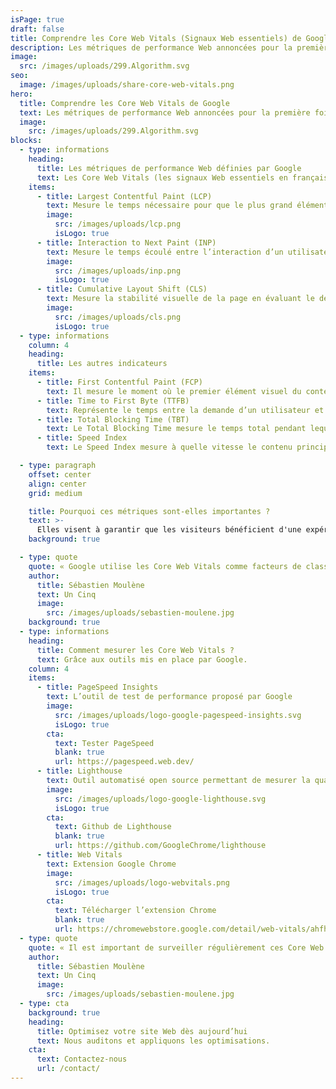```yaml
---
isPage: true
draft: false
title: Comprendre les Core Web Vitals (Signaux Web essentiels) de Google
description: Les métriques de performance Web annoncées pour la première fois en mai 2020.
image:
  src: /images/uploads/299.Algorithm.svg
seo:
  image: /images/uploads/share-core-web-vitals.png
hero:
  title: Comprendre les Core Web Vitals de Google
  text: Les métriques de performance Web annoncées pour la première fois en mai 2020.
  image:
    src: /images/uploads/299.Algorithm.svg
blocks:
  - type: informations
    heading:
      title: Les métriques de performance Web définies par Google
      text: Les Core Web Vitals (les signaux Web essentiels en français) sont un ensemble de métriques de performance Web essentielles définies par Google pour évaluer l’expérience utilisateur sur un site Web. Ces métriques se concentrent sur la vitesse de chargement, l’interactivité et la stabilité visuelle d’une page web.
    items:
      - title: Largest Contentful Paint (LCP)
        text: Mesure le temps nécessaire pour que le plus grand élément visible de la page (généralement une image ou un bloc de texte) soit complètement chargé. Google recommande que LCP se produise en moins de 2.
        image:
          src: /images/uploads/lcp.png
          isLogo: true
      - title: Interaction to Next Paint (INP)
        text: Mesure le temps écoulé entre l’interaction d’un utilisateur sur un site web (comme un clic sur un bouton) et le moment où la page affiche la prochaine mise à jour significative à l’écran. Un INP rapide garantit une interactivité réactive et une expérience utilisateur fluide. Il remplace en 2024 le FID (First Input Delay).
        image:
          src: /images/uploads/inp.png
          isLogo: true
      - title: Cumulative Layout Shift (CLS)
        text: Mesure la stabilité visuelle de la page en évaluant le décalage inattendu du contenu lorsque la page se charge. Une CLS inférieure à 0,1 est considérée comme satisfaisante.
        image:
          src: /images/uploads/cls.png
          isLogo: true
  - type: informations
    column: 4
    heading:
      title: Les autres indicateurs
    items:
      - title: First Contentful Paint (FCP)
        text: Il mesure le moment où le premier élément visuel du contenu (comme du texte ou une image) apparaît à l’écran lors du chargement d’une page web. Il indique à l’utilisateur que la page se charge et devient visible. Un FCP rapide améliore l’impression de rapidité et d’interactivité du site. Google recommande un FCP de moins de 1,2 seconde pour une expérience utilisateur optimale.
      - title: Time to First Byte (TTFB)
        text: Représente le temps entre la demande d’un utilisateur et la première réponse du serveur. Un TTFB rapide est essentiel pour des chargements de page rapides et une meilleure expérience utilisateur. C’est un indicateur clé de la performance web.
      - title: Total Blocking Time (TBT)
        text: Le Total Blocking Time mesure le temps total pendant lequel la page est bloquée, c’est-à-dire le temps pendant lequel l’utilisateur ne peut pas interagir. Le TBT est essentiel pour évaluer l’interactivité de la page. Un TBT inférieur à 300 millisecondes est considéré comme bon.
      - title: Speed Index
        text: Le Speed Index mesure à quelle vitesse le contenu principal d'une page devient visible. Il prend en compte la progression de l’affichage au fil du temps et évalue la rapidité avec laquelle l’utilisateur peut voir et interagir avec le contenu. Un Speed Index bas signifie que le contenu se charge rapidement, ce qui améliore l’expérience utilisateur.

  - type: paragraph
    offset: center
    align: center
    grid: medium

    title: Pourquoi ces métriques sont-elles importantes ?
    text: >-
      Elles visent à garantir que les visiteurs bénéficient d'une expérience fluide, rapide et prévisible lors de la navigation sur un site. Google utilise ces métriques pour classer les pages dans ses résultats de recherche, donnant la priorité aux pages offrant une meilleure expérience utilisateur en termes de performance.
    background: true

  - type: quote
    quote: « Google utilise les Core Web Vitals comme facteurs de classement dans son algorithme de recherche. »
    author:
      title: Sébastien Moulène
      text: Un Cinq
      image:
        src: /images/uploads/sebastien-moulene.jpg
    background: true
  - type: informations
    heading:
      title: Comment mesurer les Core Web Vitals ?
      text: Grâce aux outils mis en place par Google.
    column: 4
    items:
      - title: PageSpeed Insights
        text: L’outil de test de performance proposé par Google
        image:
          src: /images/uploads/logo-google-pagespeed-insights.svg
          isLogo: true
        cta:
          text: Tester PageSpeed
          blank: true
          url: https://pagespeed.web.dev/
      - title: Lighthouse
        text: Outil automatisé open source permettant de mesurer la qualité des pages Web
        image:
          src: /images/uploads/logo-google-lighthouse.svg
          isLogo: true
        cta:
          text: Github de Lighthouse
          blank: true
          url: https://github.com/GoogleChrome/lighthouse
      - title: Web Vitals
        text: Extension Google Chrome
        image:
          src: /images/uploads/logo-webvitals.png
          isLogo: true
        cta:
          text: Télécharger l’extension Chrome
          blank: true
          url: https://chromewebstore.google.com/detail/web-vitals/ahfhijdlegdabablpippeagghigmibma
  - type: quote
    quote: « Il est important de surveiller régulièrement ces Core Web Vitals et de les optimiser pour garantir que votre site Web offre une expérience utilisateur de qualité et conserve ou améliore son classement dans les résultats de recherche de Google. »
    author:
      title: Sébastien Moulène
      text: Un Cinq
      image:
        src: /images/uploads/sebastien-moulene.jpg
  - type: cta
    background: true
    heading:
      title: Optimisez votre site Web dès aujourd’hui
      text: Nous auditons et appliquons les optimisations.
    cta:
      text: Contactez-nous
      url: /contact/
---
```

